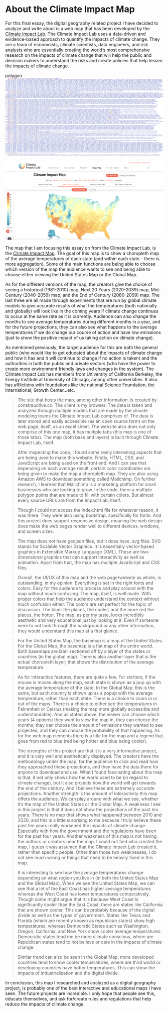 # About the Climate Impact Map

For this final essay, the digital geography related project I have decided to analyze and write about is a web map that has been developed by the [Climate Impact Lab](http://www.impactlab.org/). The Climate Impact Lab uses a data-driven and evidence-based approach to quantify the impacts of climate change. They are a team of economists, climate scientists, data engineers, and risk analysts who are essentially creating the world’s most comprehensive research on the impacts of climate change that will help the public and decision makers to understand the risks and create policies that help lessen the impacts of climate change. 

polygon
![](polygon.png)


![](map1.png)


The map that I am focusing this essay on from the Climate Impact Lab, is the [Climate Impact Map](http://www.impactlab.org/map/#usmeas=absolute&usyear=2020-2039&gmeas=absolute&gyear=2080-2099&tab=united-states&usprob=0.95&usrcp=rcp85). The goal of this map is to show a choropleth map of the average temperatures of each state (and within each state – there is more aggregation). Some of the main functions are being able to choose which version of the map the audience wants to see and being able to choose either viewing the United States Map or the Global Map. 

As for the different versions of the map, the creators give the choice of seeing a historical (1981-2010) map, Next 20 Years (2020-2039) map, Mid-Century (2040-2059) map, and the End of Century (2080-2099) map. The last three are all made through experiments that are run by global climate models to give accurate results of what the temperatures (both nationally and globally) will look like in the coming years if climate change continues to occur at the same rate as it is currently. Audience can also change the months to see average temperatures during different months in a year, and for the future projections, they can also see what happens to the average temperatures if we do change our course of action and have low emissions (just to show the positive impact of us taking action on climate change).

As mentioned previously, the target audience for this are both the general public (who would like to get educated about the impacts of climate change and how it has and it will continue to change if no action is taken) and the authorities in both the public and private sectors (who have the power to create more environment friendly laws and changes in the system).
The Climate Impact Lab has members from University of California Berkeley, the Energy Institute at University of Chicago, among other universities. It also has afflictions with foundations like the national Science Foundation, the International; Growth Center…etc. 

> The site that hosts the map, among other information, is created by constreuctive.co. The client is my browser. The data is taken and analyzed through multiple models that are made by the climate modeling teams the Climate Impact Lab comprises of.  The data is later stored and easily accessible (as an open source form) on the web page, itself, as an excel sheet. The website also does not only comprise of this one map, it has multiple tabs (this map is one of those tabs). The map (both base and layers) is built through Climate Impact Lab, itself.  

> After inspecting the code, I found some really interesting aspects that are being used to make this website. Firstly, HTML, CSS, and JavaScript are being used on the front end. And I can see that depending on each average result, certain color coordinates are being given to make the map a choropleth map. They are also using Amazon AWS to download something called Mailchimp. On further research, I learned that Mailchimp is a marketing platform for small businesses who are looking to grow. In the code, there a multiple polygon points that are made to fill with certain colors. But almost every source URLs are from the Impact Lab, itself. 

> Though I could not access the index.html file for whatever reason, it was there. They were also using bootstrap, specifically for fonts. And this project does support responsive design, meaning the web design does make the web pages render well to different devices, windows, and screen sizes. 

> The map does not have geojson files, but it does have .svg files. SVG stands for Scalable Vector Graphics. It is essentially vector-based graphics in Extensible Markup Language (XML). These are two-dimensional graphics that can support interactivity as well as animation. Apart from that, the map has multiple JavaScript and CSS files. 

> Overall, the UI/UX of this map and the web page/website as whole, is outstanding, in my opinion. Everything is set in the right fonts and colors. Easy for the audience to process and play around with the map without much confusing. The map, itself, is well made. With proper colors that help the audience understand the context without much confusion either. The colors are set perfect for the topic of discussion. The bluer the places, the cooler; and the more red the places, the hotter. The map, as per my taste, looks incredibly aesthetic and very educational just by looking at it. Even if someone were to not look through the background or any other information, they would understand this map at a first glance. 

> For the United States Map, the basemap is a map of the United States. For the Global Map, the basemap is a flat map of the entire world. Both basemaps are later sectioned off by a layer of the states or countries (in the global map). There is also another layer that is the actual choropleth layer; that shows the distribution of the average temperature. 

> As for interactive features, there are quite a few. For starters, if the mouse is moves along the map, each state is shown as a pop up with the average temperature of the state. In the Global Map, this is the same, but each country is shown up as a popup with the average temperature, rather than each state. There is a choice to zoom in or out of the maps. There is a choice to either see the temperatures in Fahrenheit or Celsius (making the map more globally accessible and understandable). And as stated above, the viewer can choose which years (4 options) they want to view the map in, they can choose the months, they can choose the amount of emissions they wanted to see projected, and they can choose the probability of that happening. 
As for the web map elements there is a title for the map and a legend that goes from red to blue (red being hotter and blue being cooler).

> The strengths of this project are that it is a very informative project, and it is very well and aesthetically displayed. The creators have the methodology under the map, for the audience to click and read how they approached these projections, and they have the data there for anyone to download and use. What I found fascinating about this map is that, it not only shows how the world used to be (in regard to climate change), but it also projects how the world will get towards the end of the century. And I believe these are extremely accurate projections. Another strength is the amount of interactivity this map offers the audience. We can play around with what we see, whether it’s the map of the United States or the Global Map. A weakness I see in this project is that it does not show the projections of the past ten years. There is no map that shows what happened between 2010 and 2020, and this is a little surprising to me because I truly believe these past ten years really worsened the impacts of climate change. Especially with how the government and the regulations have been for the past four years. Another weakness of this map is not having the authors or creators near the map. I could not find who created the map, I guess it was assumed that the Climate Impact Lab created it, rather than specific people. Other than those two weaknesses, I do not see much wrong or things that need to be heavily fixed in this map. 

> It is interesting to see how the average temperatures change depending on what region you live in (in both the United States Map and the Global Map). When we see the United States Map, we can see that a lot of the East Coast has higher average temperatures whereas the West Coast has lower temperatures comparatively. Though some might argue that it is because West Coast is significantly cooler than the East Coast, there are states like California that are shown cooler. This can be probably because of the digital divide as well as the types of government. States like Texas and Florida (which are recently known as republican states) show high temperatures, whereas Democratic States such as Washington, Oregon, California, and New York show cooler average temperatures. Democratic states tend me be more climate conscious, where are Republican states tend to not believe or care in the impacts of climate change. 

> Similar trend can also be seen in the Global Map, more developed countries tend to show cooler temperatures, where are third world or developing countries have hotter temperatures. This can show the impacts of industrialization and the digital divide. 

In conclusion, this map I researched and analyzed as a digital geography project, is probably one of the best interactive and educational maps I have seen. The future projects are incredible. I only hope that people see this, educate themselves, and ask for/create rules and regulations that help reduce the impacts of climate change. 
